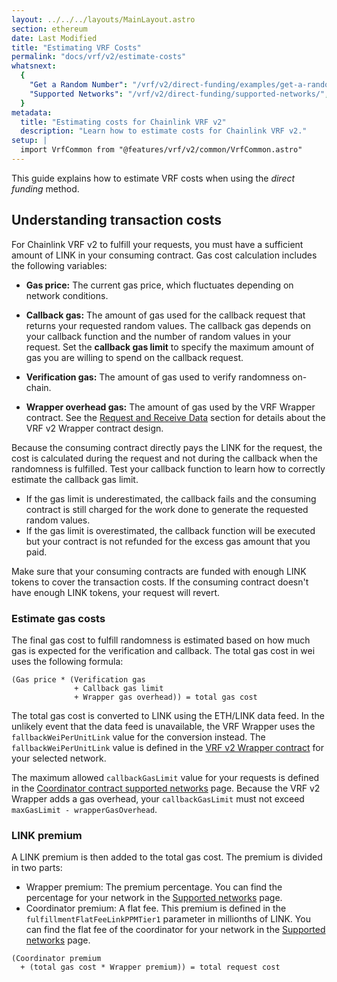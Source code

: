 ```yaml
---
layout: ../../../layouts/MainLayout.astro
section: ethereum
date: Last Modified
title: "Estimating VRF Costs"
permalink: "docs/vrf/v2/estimate-costs"
whatsnext:
  {
    "Get a Random Number": "/vrf/v2/direct-funding/examples/get-a-random-number/",
    "Supported Networks": "/vrf/v2/direct-funding/supported-networks/",
  }
metadata:
  title: "Estimating costs for Chainlink VRF v2"
  description: "Learn how to estimate costs for Chainlink VRF v2."
setup: |
  import VrfCommon from "@features/vrf/v2/common/VrfCommon.astro"
---
```


This guide explains how to estimate VRF costs when using the _direct funding_ method.

## Understanding transaction costs

For Chainlink VRF v2 to fulfill your requests, you must have a sufficient amount of LINK in your consuming contract. Gas cost calculation includes the following variables:

- **Gas price:** The current gas price, which fluctuates depending on network conditions.

- **Callback gas:** The amount of gas used for the callback request that returns your requested random values. The callback gas depends on your callback function and the number of random values in your request. Set the **callback gas limit** to specify the maximum amount of gas you are willing to spend on the callback request.

- **Verification gas:** The amount of gas used to verify randomness on-chain.

- **Wrapper overhead gas:** The amount of gas used by the VRF Wrapper contract. See the [Request and Receive Data](#request-and-receive-data) section for details about the VRF v2 Wrapper contract design.

Because the consuming contract directly pays the LINK for the request, the cost is calculated during the request and not during the callback when the randomness is fulfilled. Test your callback function to learn how to correctly estimate the callback gas limit.

- If the gas limit is underestimated, the callback fails and the consuming contract is still charged for the work done to generate the requested random values.
- If the gas limit is overestimated, the callback function will be executed but your contract is not refunded for the excess gas amount that you paid.

Make sure that your consuming contracts are funded with enough LINK tokens to cover the transaction costs. If the consuming contract doesn't have enough LINK tokens, your request will revert.

### Estimate gas costs

The final gas cost to fulfill randomness is estimated based on how much gas is expected for the verification and callback. The total gas cost in wei uses the following formula:

```
(Gas price * (Verification gas
              + Callback gas limit
              + Wrapper gas overhead)) = total gas cost
```

The total gas cost is converted to LINK using the ETH/LINK data feed. In the unlikely event that the data feed is unavailable, the VRF Wrapper uses the `fallbackWeiPerUnitLink` value for the conversion instead. The `fallbackWeiPerUnitLink` value is defined in the [VRF v2 Wrapper contract](/vrf/v2/direct-funding/supported-networks/#configurations) for your selected network.

The maximum allowed `callbackGasLimit` value for your requests is defined in the [Coordinator contract supported networks](/vrf/v2/subscription/supported-networks/) page. Because the VRF v2 Wrapper adds a gas overhead, your `callbackGasLimit` must not exceed `maxGasLimit - wrapperGasOverhead`.

### LINK premium

A LINK premium is then added to the total gas cost. The premium is divided in two parts:

- Wrapper premium: The premium percentage. You can find the percentage for your network in the [Supported networks](/vrf/v2/direct-funding/supported-networks/#configurations) page.
- Coordinator premium: A flat fee. This premium is defined in the `fulfillmentFlatFeeLinkPPMTier1` parameter in millionths of LINK. You can find the flat fee of the coordinator for your network in the [Supported networks](/vrf/v2/direct-funding/supported-networks/#configurations) page.

```
(Coordinator premium
  + (total gas cost * Wrapper premium)) = total request cost
```
